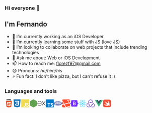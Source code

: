 ### Hi everyone 👋

## I'm Fernando

- 🔭 I’m currently working as an iOS Developer
- 🌱 I’m currently learning some stuff with JS (love JS)
- 👯 I’m looking to collaborate on web projects that include trending technologies
- 💬 Ask me about: Web or iOS Development
- 📫 How to reach me: florezf97@gmail.com
- 😄 Pronouns: *he/him/his*
- ⚡ Fun fact: I don't like pizza, but I can't refuse it :)

### Languages and tools

<img align="left" alt="HTML5" width="26px" src="https://raw.githubusercontent.com/github/explore/80688e429a7d4ef2fca1e82350fe8e3517d3494d/topics/html/html.png" />
<img align="left" alt="CSS3" width="26px" src="https://raw.githubusercontent.com/devicons/devicon/master/icons/css3/css3-plain.svg" />
<img align="left" alt="Javascript" width="26px" src="https://raw.githubusercontent.com/devicons/devicon/master/icons/javascript/javascript-plain.svg" />
<img align="left" alt="NodeJS" width="26px" src="https://raw.githubusercontent.com/devicons/devicon/master/icons/nodejs/nodejs-plain.svg" />
<img align="left" alt="Express" width="26px" src="https://raw.githubusercontent.com/devicons/devicon/master/icons/express/express-original.svg" />
<img align="left" alt="Typescript" width="26px" src="https://raw.githubusercontent.com/devicons/devicon/master/icons/typescript/typescript-plain.svg" />
<img align="left" alt="PHP" width="26px" src="https://raw.githubusercontent.com/devicons/devicon/master/icons/php/php-plain.svg" />
<img align="left" alt="Laravel" width="26px" src="https://raw.githubusercontent.com/devicons/devicon/master/icons/laravel/laravel-plain.svg" />
<img align="left" alt="Bootstrap" width="26px" src="https://raw.githubusercontent.com/devicons/devicon/master/icons/bootstrap/bootstrap-plain.svg" />
<img align="left" alt="React" width="26px" src="https://raw.githubusercontent.com/devicons/devicon/master/icons/react/react-original.svg" />
<img align="left" alt="Redux" width="26px" src="https://raw.githubusercontent.com/devicons/devicon/master/icons/redux/redux-original.svg" />
<img align="left" alt="VueJS" width="26px" src="https://raw.githubusercontent.com/devicons/devicon/master/icons/vuejs/vuejs-original.svg" />
<img align="left" alt="Swift" width="26px" src="https://raw.githubusercontent.com/devicons/devicon/master/icons/swift/swift-original.svg" />
